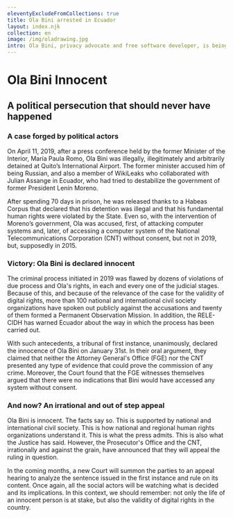 ```yaml
---
eleventyExcludeFromCollections: true
title: Ola Bini arrested in Ecuador
layout: index.njk
collection: en
image: /img/oladrawing.jpg
intro: Ola Bini, privacy advocate and free software developer, is being detained as a political prisoner in Ecuador.
---
```


# Ola Bini Innocent

## A political persecution that should never have happened

### A case forged by political actors

On April 11, 2019, after a press conference held by the former Minister of the Interior, María Paula Romo, Ola Bini was illegally, illegitimately and arbitrarily detained at Quito’s International Airport. The former minister accused him of being Russian, and also a member of WikiLeaks who collaborated with Julian Assange in Ecuador, who had tried to destabilize the government of former President Lenín Moreno.

After spending 70 days in prison, he was released thanks to a Habeas Corpus that declared that his detention was illegal and that his fundamental human rights were violated by the State. Even so, with the intervention of Moreno’s government, Ola was accused, first, of attacking computer systems and, later, of accessing a computer system of the National Telecommunications Corporation (CNT) without consent, but not in 2019, but, supposedly in 2015.

### Victory: Ola Bini is declared innocent

The criminal process initiated in 2019 was flawed by dozens of violations of due process and Ola's rights, in each and every one of the judicial stages. Because of this, and because of the relevance of the case for the validity of digital rights, more than 100 national and international civil society organizations have spoken out publicly against the accusations and twenty of them formed a Permanent Observation Mission. In addition, the RELE-CIDH has warned Ecuador about the way in which the process has been carried out.

With such antecedents, a tribunal of first instance, unanimously, declared the innocence of Ola Bini on January 31st. In their oral argument, they claimed that neither the Attorney General's Office (FGE) nor the CNT presented any type of evidence that could prove the commission of any crime. Moreover, the Court found that the FGE witnesses themselves argued that there were no indications that Bini would have accessed any system without consent.

### And now? An irrational and out of step appeal

Ola Bini is innocent. The facts say so. This is supported by national and international civil society. This is how national and regional human rights organizations understand it. This is what the press admits. This is also what the Justice has said. However, the Prosecutor's Office and the CNT, irrationally and against the grain, have announced that they will appeal the ruling in question.

In the coming months, a new Court will summon the parties to an appeal hearing to analyze the sentence issued in the first instance and rule on its content. Once again, all the social actors will be watching what is decided and its implications. In this context, we should remember: not only the life of an innocent person is at stake, but also the validity of digital rights in the country.


[@FreeOlaBini]: http://twitter.com/FreeOlaBini
[#FreeOlaBini]: https://twitter.com/intent/tweet?url=https://freeolabini.org&text=Digital+rights+defender+Ola+Bini+has+been+imprisoned+in+Ecuador.+Please+follow+@FreeOlaBini+%23FreeOlaBini&hashtags=FreeOlaBini
[donate]: https://www.gofundme.com/freeolabini
[codepink]: https://www.codepink.org/free-ola-bini
[support@freeolabini.org]: mailto:support@freeolabini.org
[statement]: /en/statement/
[newsletter]: /en/subscribe/
[statement_2]: https://freeolabini.org/en/statement_2/

